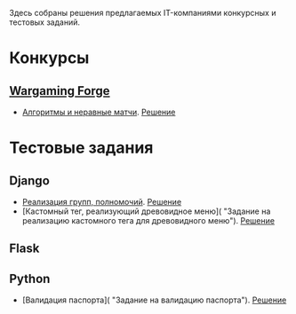 Здесь собраны решения предлагаемых IT-компаниями конкурсных и тестовых заданий.

# Конкурсы

## [Wargaming Forge](http://wgforge.wargaming.com/)

- [Алгоритмы и неравные матчи](https://github.com/mxmaslin/Test-tasks/blob/master/descriptions/contests/Wargaming%20Forge%20Task/Task%20description.md "Алгоритмическое задание конкурса Wargaming Forge"). [Решение](https://github.com/mxmaslin/Test-tasks/blob/master/descriptions/contests/Wargaming%20Forge%20Task/Username_task_1_src.py "Решение алгоритмического задания конкурса Wargaming Forge")

# Тестовые задания

## Django

- [Реализация групп, полномочий](https://github.com/mxmaslin/Test-tasks/blob/master/descriptions/tests/test12.md "Задание на реализацию групп и полномочий в Django"). [Решение](https://github.com/mxmaslin/Test-tasks/tree/master/solutions/tests_django/loans "Решение задания на реализацию групп и полномочий в Django")
- [Кастомный тег, реализующий древовидное меню]( "Задание на реализацию кастомного тега для древовидного меню"). [Решение](https://github.com/mxmaslin/Test-tasks/tree/master/tests_django/menu_tag " Решение задания на реализацию кастомного тега для древовидного меню")

## Flask

## Python

- [Валидация паспорта]( "Задание на валидацию паспорта"). [Решение](https://github.com/mxmaslin/Test-tasks/blob/master/solutions/python/passport_validator.py "Решение задания на валидацию паспорта")
